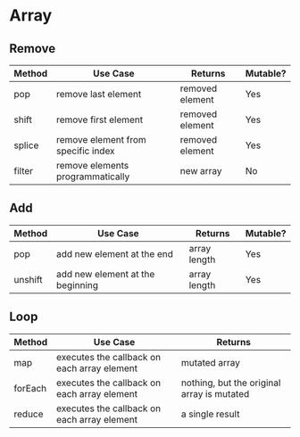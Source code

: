 # Array

## Remove

| Method | Use Case                           | Returns         | Mutable? |
|--------|------------------------------------|-----------------|----------|
| pop    | remove last element                | removed element | Yes      |
| shift  | remove first element               | removed element | Yes      |
| splice | remove element from specific index | removed element | Yes      |
| filter | remove elements programmatically   | new array       | No       |

## Add

| Method  | Use Case                         | Returns      | Mutable? |
|---------|----------------------------------|--------------|----------|
| pop     | add new element at the end       | array length | Yes      |
| unshift | add new element at the beginning | array length | Yes      |

## Loop

| Method  | Use Case                                    | Returns                                    |
|---------|---------------------------------------------|--------------------------------------------|
| map     | executes the callback on each array element | mutated array                              |
| forEach | executes the callback on each array element | nothing, but the original array is mutated |
| reduce  | executes the callback on each array element | a single result                            |